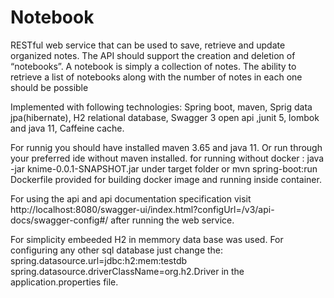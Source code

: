 # Notebook
 RESTful web service that can be used to save, retrieve and
update organized notes. The API should support the creation and deletion of “notebooks”. A notebook is
simply a collection of notes. The ability to retrieve a list of notebooks along with the number of notes in
each one should be possible

Implemented with following technologies: Spring boot, maven, Sprig data jpa(hibernate), H2 relational database, Swagger 3 open api ,junit 5, lombok and java 11,
Caffeine cache.

For runnig you should have installed maven 3.65 and java 11. Or run through your preferred ide without maven installed.
for running without docker : java -jar knime-0.0.1-SNAPSHOT.jar under target folder or mvn spring-boot:run
Dockerfile provided for building docker image and running inside container.


For using the api and api documentation specification visit http://localhost:8080/swagger-ui/index.html?configUrl=/v3/api-docs/swagger-config#/ after running the web service.

For simplicity embeeded H2 in memmory data base was used. For configuring any other sql database just change the: spring.datasource.url=jdbc:h2:mem:testdb spring.datasource.driverClassName=org.h2.Driver in the application.properties file.
